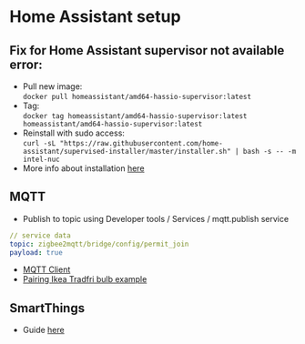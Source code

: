 # Home Assistant setup

## Fix for Home Assistant supervisor not available error:

* Pull new image:  
`docker pull homeassistant/amd64-hassio-supervisor:latest`
* Tag:  
`docker tag homeassistant/amd64-hassio-supervisor:latest homeassistant/amd64-hassio-supervisor:latest`
* Reinstall with sudo access:  
`curl -sL "https://raw.githubusercontent.com/home-assistant/supervised-installer/master/installer.sh" | bash -s -- -m intel-nuc`
* More info about installation [here](https://www.home-assistant.io/hassio/installation/#alternative-install-home-assistant-supervised-on-a-generic-linux-host)


## MQTT

* Publish to topic using Developer tools / Services / mqtt.publish service
```yaml
// service data
topic: zigbee2mqtt/bridge/config/permit_join
payload: true
```

* [MQTT Client](https://github.com/thomasnordquist/MQTT-Explorer)
* [Pairing Ikea Tradfri bulb example](https://www.zigbee2mqtt.io/devices/LED1836G9.html)

## SmartThings

* Guide [here](https://www.home-assistant.io/integrations/smartthings/)

